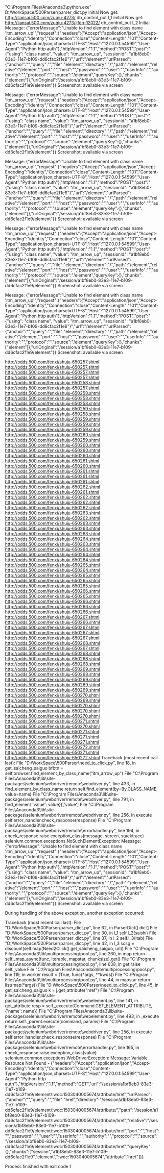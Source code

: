 "C:\Program Files\Anaconda3\python.exe" D:/WorkSpace/500Parser/parser_dict.py
Initial
Now get: http://liansai.500.com/zuqiu-4273/
db_control_put l_1
Initial
Now get: http://liansai.500.com/zuqiu-4273/jifen-12022/
db_control_put l_2
Initial
Message: {"errorMessage":"Unable to find element with class name 'itm_arrow_up'","request":{"headers":{"Accept":"application/json","Accept-Encoding":"identity","Connection":"close","Content-Length":"101","Content-Type":"application/json;charset=UTF-8","Host":"127.0.0.1:54599","User-Agent":"Python http auth"},"httpVersion":"1.1","method":"POST","post":"{\"using\": \"class name\", \"value\": \"itm_arrow_up\", \"sessionId\": \"a1bf8eb0-83e3-11e7-b109-dd6cfac2f1e9\"}","url":"/element","urlParsed":{"anchor":"","query":"","file":"element","directory":"/","path":"/element","relative":"/element","port":"","host":"","password":"","user":"","userInfo":"","authority":"","protocol":"","source":"/element","queryKey":{},"chunks":["element"]},"urlOriginal":"/session/a1bf8eb0-83e3-11e7-b109-dd6cfac2f1e9/element"}}
Screenshot: available via screen

Message: {"errorMessage":"Unable to find element with class name 'itm_arrow_up'","request":{"headers":{"Accept":"application/json","Accept-Encoding":"identity","Connection":"close","Content-Length":"101","Content-Type":"application/json;charset=UTF-8","Host":"127.0.0.1:54599","User-Agent":"Python http auth"},"httpVersion":"1.1","method":"POST","post":"{\"using\": \"class name\", \"value\": \"itm_arrow_up\", \"sessionId\": \"a1bf8eb0-83e3-11e7-b109-dd6cfac2f1e9\"}","url":"/element","urlParsed":{"anchor":"","query":"","file":"element","directory":"/","path":"/element","relative":"/element","port":"","host":"","password":"","user":"","userInfo":"","authority":"","protocol":"","source":"/element","queryKey":{},"chunks":["element"]},"urlOriginal":"/session/a1bf8eb0-83e3-11e7-b109-dd6cfac2f1e9/element"}}
Screenshot: available via screen

Message: {"errorMessage":"Unable to find element with class name 'itm_arrow_up'","request":{"headers":{"Accept":"application/json","Accept-Encoding":"identity","Connection":"close","Content-Length":"101","Content-Type":"application/json;charset=UTF-8","Host":"127.0.0.1:54599","User-Agent":"Python http auth"},"httpVersion":"1.1","method":"POST","post":"{\"using\": \"class name\", \"value\": \"itm_arrow_up\", \"sessionId\": \"a1bf8eb0-83e3-11e7-b109-dd6cfac2f1e9\"}","url":"/element","urlParsed":{"anchor":"","query":"","file":"element","directory":"/","path":"/element","relative":"/element","port":"","host":"","password":"","user":"","userInfo":"","authority":"","protocol":"","source":"/element","queryKey":{},"chunks":["element"]},"urlOriginal":"/session/a1bf8eb0-83e3-11e7-b109-dd6cfac2f1e9/element"}}
Screenshot: available via screen

Message: {"errorMessage":"Unable to find element with class name 'itm_arrow_up'","request":{"headers":{"Accept":"application/json","Accept-Encoding":"identity","Connection":"close","Content-Length":"101","Content-Type":"application/json;charset=UTF-8","Host":"127.0.0.1:54599","User-Agent":"Python http auth"},"httpVersion":"1.1","method":"POST","post":"{\"using\": \"class name\", \"value\": \"itm_arrow_up\", \"sessionId\": \"a1bf8eb0-83e3-11e7-b109-dd6cfac2f1e9\"}","url":"/element","urlParsed":{"anchor":"","query":"","file":"element","directory":"/","path":"/element","relative":"/element","port":"","host":"","password":"","user":"","userInfo":"","authority":"","protocol":"","source":"/element","queryKey":{},"chunks":["element"]},"urlOriginal":"/session/a1bf8eb0-83e3-11e7-b109-dd6cfac2f1e9/element"}}
Screenshot: available via screen

Message: {"errorMessage":"Unable to find element with class name 'itm_arrow_up'","request":{"headers":{"Accept":"application/json","Accept-Encoding":"identity","Connection":"close","Content-Length":"101","Content-Type":"application/json;charset=UTF-8","Host":"127.0.0.1:54599","User-Agent":"Python http auth"},"httpVersion":"1.1","method":"POST","post":"{\"using\": \"class name\", \"value\": \"itm_arrow_up\", \"sessionId\": \"a1bf8eb0-83e3-11e7-b109-dd6cfac2f1e9\"}","url":"/element","urlParsed":{"anchor":"","query":"","file":"element","directory":"/","path":"/element","relative":"/element","port":"","host":"","password":"","user":"","userInfo":"","authority":"","protocol":"","source":"/element","queryKey":{},"chunks":["element"]},"urlOriginal":"/session/a1bf8eb0-83e3-11e7-b109-dd6cfac2f1e9/element"}}
Screenshot: available via screen

http://odds.500.com/fenxi/shuju-650257.shtml
http://odds.500.com/fenxi/shuju-650257.shtml
http://odds.500.com/fenxi/shuju-650257.shtml
http://odds.500.com/fenxi/shuju-650257.shtml
http://odds.500.com/fenxi/shuju-650258.shtml
http://odds.500.com/fenxi/shuju-650257.shtml
http://odds.500.com/fenxi/shuju-650258.shtml
http://odds.500.com/fenxi/shuju-650258.shtml
http://odds.500.com/fenxi/shuju-650258.shtml
http://odds.500.com/fenxi/shuju-650259.shtml
http://odds.500.com/fenxi/shuju-650258.shtml
http://odds.500.com/fenxi/shuju-650259.shtml
http://odds.500.com/fenxi/shuju-650259.shtml
http://odds.500.com/fenxi/shuju-650259.shtml
http://odds.500.com/fenxi/shuju-650260.shtml
http://odds.500.com/fenxi/shuju-650259.shtml
http://odds.500.com/fenxi/shuju-650260.shtml
http://odds.500.com/fenxi/shuju-650260.shtml
http://odds.500.com/fenxi/shuju-650260.shtml
http://odds.500.com/fenxi/shuju-650261.shtml
http://odds.500.com/fenxi/shuju-650260.shtml
http://odds.500.com/fenxi/shuju-650261.shtml
http://odds.500.com/fenxi/shuju-650261.shtml
http://odds.500.com/fenxi/shuju-650261.shtml
http://odds.500.com/fenxi/shuju-650262.shtml
http://odds.500.com/fenxi/shuju-650261.shtml
http://odds.500.com/fenxi/shuju-650262.shtml
http://odds.500.com/fenxi/shuju-650262.shtml
http://odds.500.com/fenxi/shuju-650262.shtml
http://odds.500.com/fenxi/shuju-650263.shtml
http://odds.500.com/fenxi/shuju-650262.shtml
http://odds.500.com/fenxi/shuju-650263.shtml
http://odds.500.com/fenxi/shuju-650263.shtml
http://odds.500.com/fenxi/shuju-650263.shtml
http://odds.500.com/fenxi/shuju-650264.shtml
http://odds.500.com/fenxi/shuju-650263.shtml
http://odds.500.com/fenxi/shuju-650264.shtml
http://odds.500.com/fenxi/shuju-650264.shtml
http://odds.500.com/fenxi/shuju-650264.shtml
http://odds.500.com/fenxi/shuju-650265.shtml
http://odds.500.com/fenxi/shuju-650264.shtml
http://odds.500.com/fenxi/shuju-650265.shtml
http://odds.500.com/fenxi/shuju-650265.shtml
http://odds.500.com/fenxi/shuju-650265.shtml
http://odds.500.com/fenxi/shuju-650266.shtml
http://odds.500.com/fenxi/shuju-650265.shtml
http://odds.500.com/fenxi/shuju-650266.shtml
http://odds.500.com/fenxi/shuju-650266.shtml
http://odds.500.com/fenxi/shuju-650266.shtml
http://odds.500.com/fenxi/shuju-650267.shtml
http://odds.500.com/fenxi/shuju-650266.shtml
http://odds.500.com/fenxi/shuju-650267.shtml
http://odds.500.com/fenxi/shuju-650267.shtml
http://odds.500.com/fenxi/shuju-650267.shtml
http://odds.500.com/fenxi/shuju-650268.shtml
http://odds.500.com/fenxi/shuju-650267.shtml
http://odds.500.com/fenxi/shuju-650268.shtml
http://odds.500.com/fenxi/shuju-650268.shtml
http://odds.500.com/fenxi/shuju-650268.shtml
http://odds.500.com/fenxi/shuju-650269.shtml
http://odds.500.com/fenxi/shuju-650268.shtml
http://odds.500.com/fenxi/shuju-650269.shtml
http://odds.500.com/fenxi/shuju-650269.shtml
http://odds.500.com/fenxi/shuju-650269.shtml
http://odds.500.com/fenxi/shuju-650270.shtml
http://odds.500.com/fenxi/shuju-650269.shtml
http://odds.500.com/fenxi/shuju-650270.shtml
http://odds.500.com/fenxi/shuju-650270.shtml
http://odds.500.com/fenxi/shuju-650270.shtml
http://odds.500.com/fenxi/shuju-650271.shtml
http://odds.500.com/fenxi/shuju-650270.shtml
http://odds.500.com/fenxi/shuju-650271.shtml
http://odds.500.com/fenxi/shuju-650271.shtml
http://odds.500.com/fenxi/shuju-650271.shtml
http://odds.500.com/fenxi/shuju-650272.shtml
http://odds.500.com/fenxi/shuju-650271.shtml
http://odds.500.com/fenxi/shuju-650272.shtml
Traceback (most recent call last):
  File "D:\WorkSpace\500Parser\need_to_click.py", line 18, in get_saicheng_saiguo
    bfbtn = self.browser.find_element_by_class_name("itm_arrow_up")
  File "C:\Program Files\Anaconda3\lib\site-packages\selenium\webdriver\remote\webdriver.py", line 433, in find_element_by_class_name
    return self.find_element(by=By.CLASS_NAME, value=name)
  File "C:\Program Files\Anaconda3\lib\site-packages\selenium\webdriver\remote\webdriver.py", line 791, in find_element
    'value': value})['value']
  File "C:\Program Files\Anaconda3\lib\site-packages\selenium\webdriver\remote\webdriver.py", line 256, in execute
    self.error_handler.check_response(response)
  File "C:\Program Files\Anaconda3\lib\site-packages\selenium\webdriver\remote\errorhandler.py", line 194, in check_response
    raise exception_class(message, screen, stacktrace)
selenium.common.exceptions.NoSuchElementException: Message: {"errorMessage":"Unable to find element with class name 'itm_arrow_up'","request":{"headers":{"Accept":"application/json","Accept-Encoding":"identity","Connection":"close","Content-Length":"101","Content-Type":"application/json;charset=UTF-8","Host":"127.0.0.1:54599","User-Agent":"Python http auth"},"httpVersion":"1.1","method":"POST","post":"{\"using\": \"class name\", \"value\": \"itm_arrow_up\", \"sessionId\": \"a1bf8eb0-83e3-11e7-b109-dd6cfac2f1e9\"}","url":"/element","urlParsed":{"anchor":"","query":"","file":"element","directory":"/","path":"/element","relative":"/element","port":"","host":"","password":"","user":"","userInfo":"","authority":"","protocol":"","source":"/element","queryKey":{},"chunks":["element"]},"urlOriginal":"/session/a1bf8eb0-83e3-11e7-b109-dd6cfac2f1e9/element"}}
Screenshot: available via screen


During handling of the above exception, another exception occurred:

Traceback (most recent call last):
  File "D:/WorkSpace/500Parser/parser_dict.py", line 62, in <module>
    ParserDict().dict[1]("http://liansai.500.com/zuqiu-4273/")
  File "D:/WorkSpace/500Parser/parser_dict.py", line 30, in l_1
    self.l_2(saishi)
  File "D:/WorkSpace/500Parser/parser_dict.py", line 37, in l_2
    self.l_3(ltab)
  File "D:/WorkSpace/500Parser/parser_dict.py", line 42, in l_3
    scsg = discount(self.map(Need2Click().get_saicheng_saiguo, url))
  File "C:\Program Files\Anaconda3\lib\multiprocessing\pool.py", line 260, in map
    return self._map_async(func, iterable, mapstar, chunksize).get()
  File "C:\Program Files\Anaconda3\lib\multiprocessing\pool.py", line 608, in get
    raise self._value
  File "C:\Program Files\Anaconda3\lib\multiprocessing\pool.py", line 119, in worker
    result = (True, func(*args, **kwds))
  File "C:\Program Files\Anaconda3\lib\multiprocessing\pool.py", line 44, in mapstar
    return list(map(*args))
  File "D:\WorkSpace\500Parser\need_to_click.py", line 45, in get_saicheng_saiguo
    k = j.get_attribute("href")
  File "C:\Program Files\Anaconda3\lib\site-packages\selenium\webdriver\remote\webelement.py", line 141, in get_attribute
    resp = self._execute(Command.GET_ELEMENT_ATTRIBUTE, {'name': name})
  File "C:\Program Files\Anaconda3\lib\site-packages\selenium\webdriver\remote\webelement.py", line 493, in _execute
    return self._parent.execute(command, params)
  File "C:\Program Files\Anaconda3\lib\site-packages\selenium\webdriver\remote\webdriver.py", line 256, in execute
    self.error_handler.check_response(response)
  File "C:\Program Files\Anaconda3\lib\site-packages\selenium\webdriver\remote\errorhandler.py", line 165, in check_response
    raise exception_class(value)
selenium.common.exceptions.WebDriverException: Message: Variable Resource Not Found - {"headers":{"Accept":"application/json","Accept-Encoding":"identity","Connection":"close","Content-Type":"application/json;charset=UTF-8","Host":"127.0.0.1:54599","User-Agent":"Python http auth"},"httpVersion":"1.1","method":"GET","url":"/session/a1bf8eb0-83e3-11e7-b109-dd6cfac2f1e9/element/:wdc:1503040005674/attribute/href","urlParsed":{"anchor":"","query":"","file":"href","directory":"/session/a1bf8eb0-83e3-11e7-b109-dd6cfac2f1e9/element/:wdc:1503040005674/attribute/","path":"/session/a1bf8eb0-83e3-11e7-b109-dd6cfac2f1e9/element/:wdc:1503040005674/attribute/href","relative":"/session/a1bf8eb0-83e3-11e7-b109-dd6cfac2f1e9/element/:wdc:1503040005674/attribute/href","port":"","host":"","password":"","user":"","userInfo":"","authority":"","protocol":"","source":"/session/a1bf8eb0-83e3-11e7-b109-dd6cfac2f1e9/element/:wdc:1503040005674/attribute/href","queryKey":{},"chunks":["session","a1bf8eb0-83e3-11e7-b109-dd6cfac2f1e9","element",":wdc:1503040005674","attribute","href"]}}


Process finished with exit code 1
